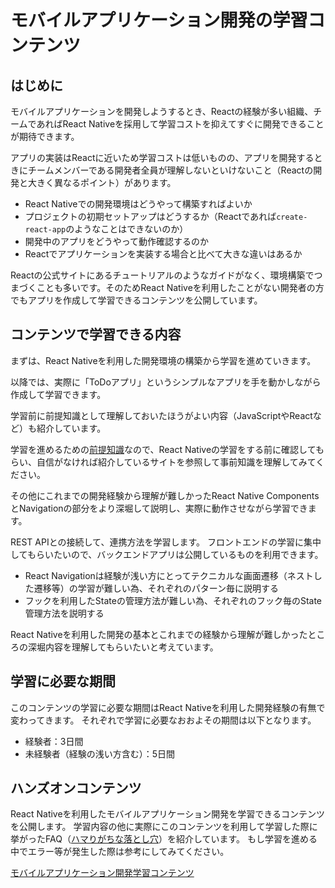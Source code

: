 # モバイルアプリケーション開発の学習コンテンツ

## はじめに

モバイルアプリケーションを開発しようするとき、Reactの経験が多い組織、チームであればReact Nativeを採用して学習コストを抑えてすぐに開発できることが期待できます。

アプリの実装はReactに近いため学習コストは低いものの、アプリを開発するときにチームメンバーである開発者全員が理解しないといけないこと（Reactの開発と大きく異なるポイント）があります。

- React Nativeでの開発環境はどうやって構築すればよいか
- プロジェクトの初期セットアップはどうするか（Reactであれば`create-react-app`のようなことはできないのか）
- 開発中のアプリをどうやって動作確認するのか
- Reactでアプリケーションを実装する場合と比べて大きな違いはあるか

Reactの公式サイトにあるチュートリアルのようなガイドがなく、環境構築でつまづくことも多いです。そのためReact Nativeを利用したことがない開発者の方でもアプリを作成して学習できるコンテンツを公開しています。

## コンテンツで学習できる内容

まずは、React Nativeを利用した開発環境の構築から学習を進めていきます。

以降では、実際に「ToDoアプリ」というシンプルなアプリを手を動かしながら作成して学習できます。

学習前に前提知識として理解しておいたほうがよい内容（JavaScriptやReactなど）も紹介しています。

学習を進めるための[前提知識](https://ws-4020.github.io/mobile-app-crib-notes/react-native/learn/basic-concepts/pre-requisites)なので、React Nativeの学習をする前に確認してもらい、自信がなければ紹介しているサイトを参照して事前知識を理解してみてください。

その他にこれまでの開発経験から理解が難しかったReact Native ComponentsとNavigationの部分をより深堀して説明し、実際に動作させながら学習できます。

REST APIとの接続して、連携方法を学習します。
フロントエンドの学習に集中してもらいたいので、バックエンドアプリは公開しているものを利用できます。

- React Navigationは経験が浅い方にとってテクニカルな画面遷移（ネストした遷移等）の学習が難しい為、それぞれのパターン毎に説明する
- フックを利用したStateの管理方法が難しい為、それぞれのフック毎のState管理方法を説明する

React Nativeを利用した開発の基本とこれまでの経験から理解が難しかったところの深堀内容を理解してもらいたいと考えています。

## 学習に必要な期間

このコンテンツの学習に必要な期間はReact Nativeを利用した開発経験の有無で変わってきます。
それぞれで学習に必要なおおよその期間は以下となります。

- 経験者：3日間
- 未経験者（経験の浅い方含む）：5日間

## ハンズオンコンテンツ

React Nativeを利用したモバイルアプリケーション開発を学習できるコンテンツを公開します。
学習内容の他に実際にこのコンテンツを利用して学習した際に挙がったFAQ（[ハマりがちな落とし穴](https://ws-4020.github.io/mobile-app-crib-notes/react-native/common-pitfalls)）を紹介しています。
もし学習を進める中でエラー等が発生した際は参考にしてみてください。

[モバイルアプリケーション開発学習コンテンツ](https://ws-4020.github.io/mobile-app-crib-notes/react-native/learn)
